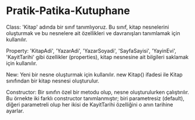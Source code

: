 # Pratik-Patika-Kutuphane
 Class: 'Kitap' adında bir sınıf tanımlıyoruz. Bu sınıf, kitap nesnelerini oluşturmak ve bu nesnelere ait özellikleri ve davranışları tanımlamak için kullanılır.
    
 Property: 'KitapAdi', 'YazarAdi', 'YazarSoyadi', 'SayfaSayisi', 'YayinEvi', 'KayitTarihi' gibi özellikler (properties), kitap nesnesine ait bilgileri saklamak için kullanılır.
 
 New: Yeni bir nesne oluşturmak için kullanılır. new Kitap() ifadesi ile Kitap sınıfından bir kitap nesnesi oluşturulur.

 Constructor: Bir sınıfın özel bir metodu olup, nesne oluşturulurken çalıştırılır. Bu örnekte iki farklı constructor tanımlanmıştır; biri parametresiz (default), diğeri parametreli olup her ikisi de KayitTarihi özelliğini o 
 anın tarihine ayarlar.
